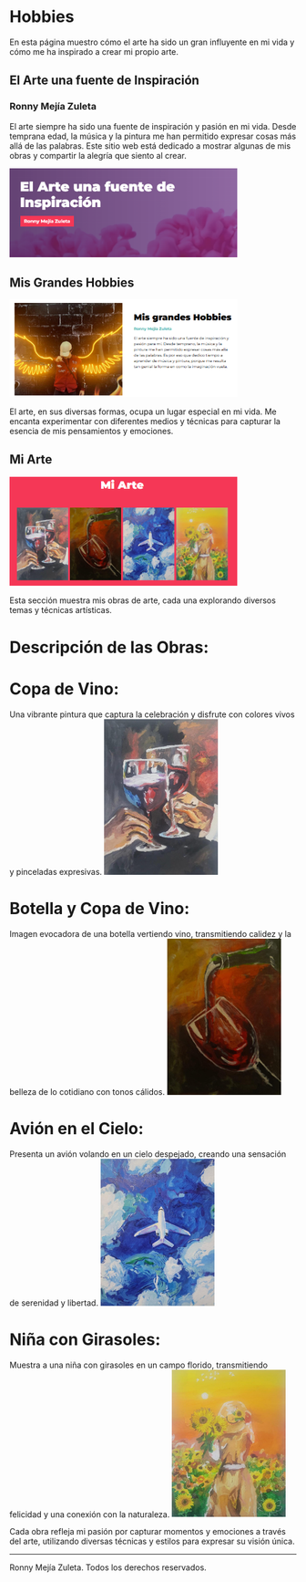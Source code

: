# Hobbies

En esta página muestro cómo el arte ha sido un gran influyente en mi vida y cómo me ha inspirado a crear mi propio arte.

## El Arte una fuente de Inspiración

### Ronny Mejía Zuleta

El arte siempre ha sido una fuente de inspiración y pasión en mi vida. Desde temprana edad, la música y la pintura me han permitido expresar cosas más allá de las palabras. Este sitio web está dedicado a mostrar algunas de mis obras y compartir la alegría que siento al crear.

<img src="src/img/inspiracion.png" alt="Hobbies" width="400">

## Mis Grandes Hobbies

<img src="src/img/hobbies.png" alt="Hobbies" width="400">


El arte, en sus diversas formas, ocupa un lugar especial en mi vida. Me encanta experimentar con diferentes medios y técnicas para capturar la esencia de mis pensamientos y emociones.

## Mi Arte

<img src="src/img/mi_arte.png" width="400">

Esta sección muestra mis obras de arte, cada una explorando diversos temas y técnicas artísticas.

# Descripción de las Obras:

# Copa de Vino: 
Una vibrante pintura que captura la celebración y disfrute con colores vivos y pinceladas expresivas.
<img src="src/img/imagen1.jpeg" width="200">

# Botella y Copa de Vino: 
Imagen evocadora de una botella vertiendo vino, transmitiendo calidez y la belleza de lo cotidiano con tonos cálidos.
<img src="src/img/imagen2.jpeg" width="200">

# Avión en el Cielo: 
Presenta un avión volando en un cielo despejado, creando una sensación de serenidad y libertad.
<img src="src/img/imagen3.jpeg" width="200">

# Niña con Girasoles: 
Muestra a una niña con girasoles en un campo florido, transmitiendo felicidad y una conexión con la naturaleza.
<img src="src/img/imagen4.jpeg" width="200">

Cada obra refleja mi pasión por capturar momentos y emociones a través del arte, utilizando diversas técnicas y estilos para expresar su visión única.

---

Ronny Mejía Zuleta. Todos los derechos reservados.

